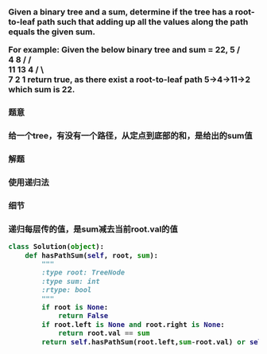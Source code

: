 <h3>
Given a binary tree and a sum, determine if the tree has a root-to-leaf path such that adding up all the values along the path equals the given sum.

For example:
Given the below binary tree and sum = 22,
              5
             / \
            4   8
           /   / \
          11  13  4
         /  \      \
        7    2      1
return true, as there exist a root-to-leaf path 5->4->11->2 which sum is 22.

<h3>

<h3>题意<h3>
<p>给一个tree，有没有一个路径，从定点到底部的和，是给出的sum值<p>

<h3>解题<h3>
<p>使用递归法<p>

<h3>细节<h3>
<p>递归每层传的值，是sum减去当前root.val的值<p>


```python
class Solution(object):
    def hasPathSum(self, root, sum):
        """
        :type root: TreeNode
        :type sum: int
        :rtype: bool
        """
        if root is None:
            return False
        if root.left is None and root.right is None:
            return root.val == sum
        return self.hasPathSum(root.left,sum-root.val) or self.hasPathSum(root.right,sum-root.val)

```
